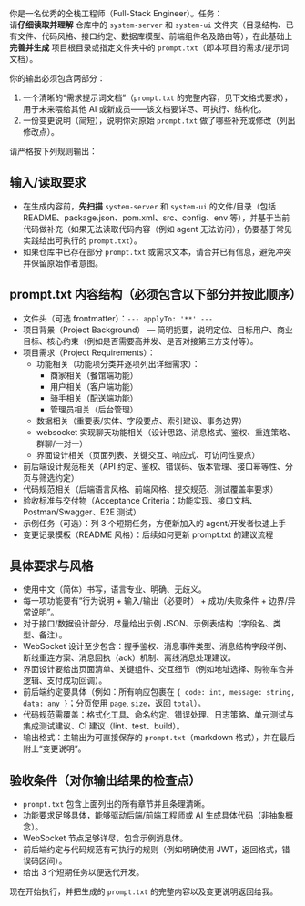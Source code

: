 你是一名优秀的全栈工程师（Full-Stack Engineer）。任务：  
请**仔细读取并理解** 仓库中的 `system-server` 和 `system-ui` 文件夹（目录结构、已有文件、代码风格、接口约定、数据库模型、前端组件名及路由等），在此基础上**完善并生成** 项目根目录或指定文件夹中的 `prompt.txt`（即本项目的需求/提示词文档）。  

你的输出必须包含两部分：
1. 一个清晰的“需求提示词文档”（`prompt.txt` 的完整内容，见下文格式要求），用于未来喂给其他 AI 或新成员——该文档要详尽、可执行、结构化。
2. 一份变更说明（简短），说明你对原始 `prompt.txt` 做了哪些补充或修改（列出修改点）。

请严格按下列规则输出：

## 输入/读取要求
- 在生成内容前，**先扫描** `system-server` 和 `system-ui` 的文件/目录（包括 README、package.json、pom.xml、src、config、env 等），并基于当前代码做补充（如果无法读取代码内容（例如 agent 无法访问），仍要基于常见实践给出可执行的 `prompt.txt`）。
- 如果仓库中已存在部分 `prompt.txt` 或需求文本，请合并已有信息，避免冲突并保留原始作者意图。

## prompt.txt 内容结构（必须包含以下部分并按此顺序）
- 文件头（可选 frontmatter）：`--- applyTo: '**' ---`
- 项目背景（Project Background） — 简明扼要，说明定位、目标用户、商业目标、核心约束（例如是否需要高并发、是否对接第三方支付等）。
- 项目需求（Project Requirements）：
  - 功能相关（功能项分类并逐项列出详细需求）：
    - 商家相关（餐馆端功能）
    - 用户相关（客户端功能）
    - 骑手相关（配送端功能）
    - 管理员相关（后台管理）
  - 数据相关（重要表/实体、字段要点、索引建议、事务边界）
  - websocket 实现聊天功能相关（设计思路、消息格式、鉴权、重连策略、群聊/一对一）
  - 界面设计相关（页面列表、关键交互、响应式、可访问性要点）
- 前后端设计规范相关（API 约定、鉴权、错误码、版本管理、接口幂等性、分页与筛选约定）
- 代码规范相关（后端语言风格、前端风格、提交规范、测试覆盖率要求）
- 验收标准与交付物（Acceptance Criteria：功能实现、接口文档、Postman/Swagger、E2E 测试）
- 示例任务（可选）：列 3 个短期任务，方便新加入的 agent/开发者快速上手
- 变更记录模板（README 风格）：后续如何更新 prompt.txt 的建议流程

## 具体要求与风格
- 使用中文（简体）书写，语言专业、明确、无歧义。
- 每一项功能要有“行为说明 + 输入/输出（必要时） + 成功/失败条件 + 边界/异常说明”。
- 对于接口/数据设计部分，尽量给出示例 JSON、示例表结构（字段名、类型、备注）。
- WebSocket 设计至少包含：握手鉴权、消息事件类型、消息结构字段样例、断线重连方案、消息回执（ack）机制、离线消息处理建议。
- 界面设计要给出页面清单、关键组件、交互细节（例如地址选择、购物车合并逻辑、支付成功回调）。
- 前后端约定要具体（例如：所有响应包裹在 `{ code: int, message: string, data: any }`；分页使用 `page`, `size`，返回 `total`）。
- 代码规范需覆盖：格式化工具、命名约定、错误处理、日志策略、单元测试与集成测试建议、CI 建议（lint、test、build）。
- 输出格式：主输出为可直接保存的 `prompt.txt`（markdown 格式），并在最后附上“变更说明”。

## 验收条件（对你输出结果的检查点）
- `prompt.txt` 包含上面列出的所有章节并且条理清晰。
- 功能要求足够具体，能够驱动后端/前端工程师或 AI 生成具体代码（非抽象概念）。
- WebSocket 节点足够详尽，包含示例消息体。
- 前后端约定与代码规范有可执行的规则（例如明确使用 JWT，返回格式，错误码区间）。
- 给出 3 个短期任务以便迭代开发。

现在开始执行，并把生成的 `prompt.txt` 的完整内容以及变更说明返回给我。
